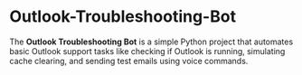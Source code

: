 # Outlook-Troubleshooting-Bot
The **Outlook Troubleshooting Bot** is a simple Python project that automates basic Outlook support tasks like checking if Outlook is running, simulating cache clearing, and sending test emails using voice commands.
